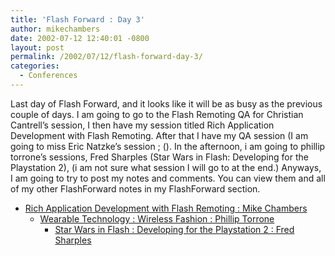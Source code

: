 ```yaml
---
title: 'Flash Forward : Day 3'
author: mikechambers
date: 2002-07-12 12:40:01 -0800
layout: post
permalink: /2002/07/12/flash-forward-day-3/
categories:
  - Conferences
---
```



Last day of Flash Forward, and it looks like it will be as busy as the previous couple of days. I am going to go to the Flash Remoting QA for Christian Cantrell&#8217;s session, I then have my session titled Rich Application Development with Flash Remoting. After that I have my QA session (I am going to miss Eric Natzke&#8217;s session ; (). In the afternoon, i am going to phillip torrone&#8217;s sessions, Fred Sharples (Star Wars in Flash: Developing for the Playstation 2), (i am not sure what session I will go to at the end.) Anyways, I am going to try to post my notes and comments. You can view them and all of my other FlashForward notes in my FlashForward section.  
  
*   [Rich Application Development with Flash Remoting : Mike Chambers][1]  
    *   [Wearable Technology : Wireless Fashion : Phillip Torrone][2]  
        *   [Star Wars in Flash : Developing for the Playstation 2 : Fred Sharples][3]</UL></p>

 [1]: http://radio.weblogs.com/0106797/categories/flashForward/2002/07/12.html#a194
 [2]: http://radio.weblogs.com/0106797/categories/flashForward/2002/07/12.html#a195
 [3]: http://radio.weblogs.com/0106797/categories/flashForward/2002/07/12.html#a196
